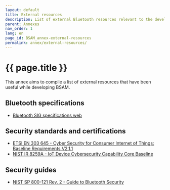 ```yaml
---
layout: default
title: External resources
description: List of external Bluetooth resources relevant to the development or application of the BSAM methodology
parent: Annexes
nav_order: 1
lang: en
page_id: BSAM_annex-external-resources
permalink: annex/external-resources/
---
```


# {{ page.title }}

This annex aims to compile a list of external resources that have been useful while developing BSAM.


## Bluetooth specifications

* [Bluetooth SIG specifications web](https://www.bluetooth.com/specifications/specs/)


## Security standards and certifications

* [ETSI EN 303 645 - Cyber Security for Consumer Internet of Things: Baseline Requirements V2.1.1](https://www.etsi.org/deliver/etsi_en/303600_303699/303645/02.01.01_60/en_303645v020101p.pdf)
* [NIST IR 8259A - IoT Device Cybersecurity Capability Core Baseline](https://csrc.nist.gov/pubs/ir/8259/a/final)


## Security guides

* [NIST SP 800-121 Rev. 2 - Guide to Bluetooth Security](https://csrc.nist.gov/pubs/sp/800/121/r2/upd1/final)

